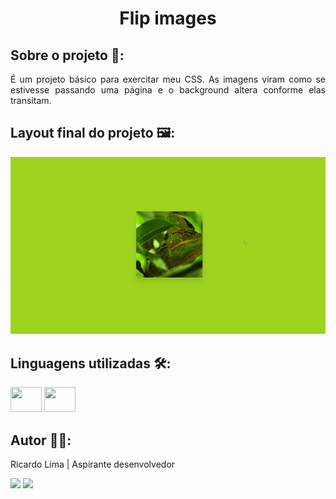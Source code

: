 <h1 align="center">Flip images</h1>

## Sobre o projeto 🔎:

<p align="justify">É um projeto básico para exercitar meu CSS. As imagens viram como se estivesse passando uma página e o background altera conforme elas transitam.</p>

## Layout final do projeto 🖼️:

![](./assets/giflayout.gif)

## Linguagens utilizadas 🛠️:

<div>
    <img height="40" width="50" src="https://cdn.jsdelivr.net/gh/devicons/devicon/icons/css3/css3-original.svg" />
    <img height="40" width="50" src="https://cdn.jsdelivr.net/gh/devicons/devicon/icons/html5/html5-original.svg" />      
</div>

## Autor 👨‍🎨:
Ricardo Lima | Aspirante desenvolvedor
<div>
    <a href="mailto:sricardolimaa@gmail.com" target="_blank"><img src="https://img.shields.io/badge/Gmail-D14836?style=for-the-badge&logo=gmail&logoColor=white"target="_blank"></a> 
    <a href="https://www.linkedin.com/in/slimarc/" target="_blank"><img src="https://img.shields.io/badge/LinkedIn-0077B5?style=for-the-badge&logo=linkedin&logoColor=white" target="_blank"></a> 
</div>
